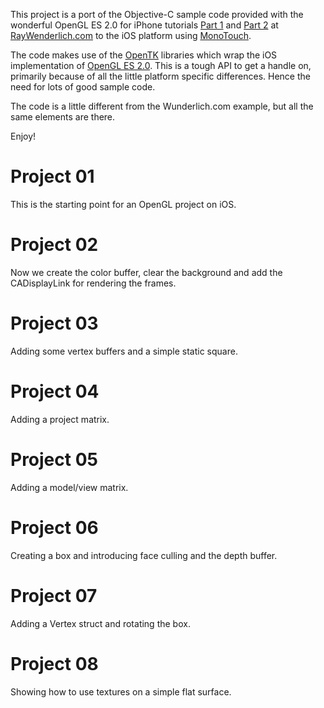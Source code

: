 This project is a port of the Objective-C sample code provided with the wonderful OpenGL ES 2.0 for iPhone tutorials [Part 1](http://www.raywenderlich.com/3664/opengl-es-2-0-for-iphone-tutorial) and [Part 2](http://www.raywenderlich.com/4404/opengl-es-2-0-for-iphone-tutorial-part-2-textures) at [RayWenderlich.com](http://raywenderlich.com) to the iOS platform using [MonoTouch](http://xamarin.com).

The code makes use of the [OpenTK](http://opentk.com) libraries which wrap the iOS implementation of [OpenGL ES 2.0](http://www.khronos.org/api/opengles/2_X).  This is a tough API to get a handle on, primarily because of all the little platform specific differences.  Hence the need for lots of good sample code.

The code is a little different from the Wunderlich.com example, but all the same elements are there. 

Enjoy!

# Project 01

This is the starting point for an OpenGL project on iOS. 

# Project 02

Now we create the color buffer, clear the background and add the CADisplayLink for rendering the frames.

# Project 03

Adding some vertex buffers and a simple static square.

# Project 04

Adding a project matrix.

# Project 05

Adding a model/view matrix.

# Project 06 

Creating a box and introducing face culling and the depth buffer.

# Project 07

Adding a Vertex struct and rotating the box.

# Project 08 

Showing how to use textures on a simple flat surface.

